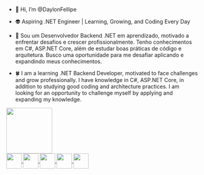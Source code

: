 - 👋 Hi, I’m @DaylonFellipe
  
- 👽 Aspiring .NET Engineer | Learning, Growing, and Coding Every Day

- 🌱 Sou um Desenvolvedor Backend .NET em aprendizado, motivado a enfrentar desafios e crescer profissionalmente. Tenho conhecimentos em C#, ASP.NET Core, além de estudar boas práticas de código e arquitetura. Busco uma oportunidade para me desafiar aplicando e expandindo meus conhecimentos.

- 🍀 I am a learning .NET Backend Developer, motivated to face challenges and grow professionally. I have knowledge in C#, ASP.NET Core, in addition to studying good coding and architecture practices. I am looking for an opportunity to challenge myself by applying and expanding my knowledge.

 <div>
 <a href="https://github.com/daylonfellipe">
 <img loading="lazy" height="120em" src="https://github-readme-stats.vercel.app/api/top-langs/?username=daylonfellipe&layout=compact&langs_count=7&theme=transparent"/>
 </div>
   
 <div>
<img align="center" width="40" height"30" src="https://cdn.jsdelivr.net/gh/devicons/devicon@latest/icons/visualstudio/visualstudio-original.svg" />
   <img align="center" width="40" height"30" src="https://cdn.jsdelivr.net/gh/devicons/devicon@latest/icons/csharp/csharp-original.svg" />
   <img align="center" width="40" height"30" src="https://cdn.jsdelivr.net/gh/devicons/devicon@latest/icons/dotnetcore/dotnetcore-original.svg" />
   <img align="center" width="40" height"30" src="https://cdn.jsdelivr.net/gh/devicons/devicon@latest/icons/docker/docker-original.svg" />
   <img align="center" width="40" height"30" src="https://cdn.jsdelivr.net/gh/devicons/devicon@latest/icons/dbeaver/dbeaver-original.svg" />
 </div>
